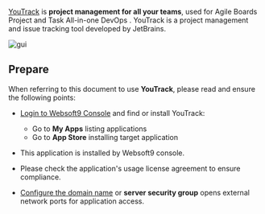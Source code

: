[YouTrack](https://www.jetbrains.com/youtrack/) is **project management for all your teams**, used for Agile Boards Project and Task All-in-one DevOps . YouTrack is a project management and issue tracking tool developed by JetBrains.


![gui](https://libs.websoft9.com/Websoft9/DocsPicture/zh/youtrack/youtrack-gui-websoft9.png)


## Prepare

When referring to this document to use **YouTrack**, please read and ensure the following points:

- [Login to Websoft9 Console](./login-console) and find or install YouTrack:
  - Go to **My Apps** listing applications 
  - Go to **App Store** installing target application

- This application is installed by Websoft9 console.


- Please check the application's usage license agreement to ensure compliance.


- [Configure the domain name](./domain-set) or **server security group** opens external network ports for application access.